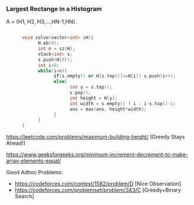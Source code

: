### Largest Rectange in a Histogram

A = {H1, H2, H3,...,HN-1,HN}. 

```cpp

      void solve(vector<int> &H){
            H.eb(0);
            int n = sz(H);
            stack<int> s;
            s.push(H[0]);
            int i=0;
            while(i<n){
                  if(s.empty() or H[s.top()]<=H[i]) s.push(i++);
                  else{
                        int y = s.top();
                        s.pop();
                        int height = H[y];
                        int width = s.empty() ? i : i-s.top()-1;
                        ans = max(ans, height*width);
                  }
            }
      }
```


https://leetcode.com/problems/maximum-building-height/ (Greedy Stays Ahead!)

https://www.geeksforgeeks.org/minimum-increment-decrement-to-make-array-elements-equal/

Good Adhoc Problems:
* https://codeforces.com/contest/1582/problem/D [Nice Observation]
* https://codeforces.com/problemset/problem/343/C [Greedy+Binary Search]
